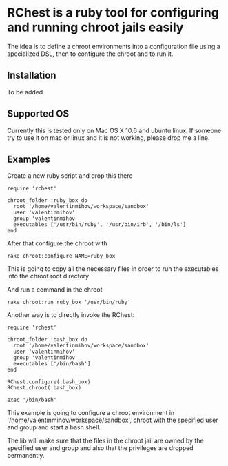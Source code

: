 RChest is a ruby tool for configuring and running chroot jails easily
=====================================================================

The idea is to define a chroot environments into a configuration file using a specialized DSL, then to configure the chroot and to run it.

Installation
------------

To be added

Supported OS
------------

Currently this is tested only on Mac OS X 10.6 and ubuntu linux. If someone try to use it on mac or linux and it is not working, please drop me a line.

Examples
--------

Create a new ruby script and drop this there

    require 'rchest'
    
    chroot_folder :ruby_box do
      root '/home/valentinmihov/workspace/sandbox'
      user 'valentinmihov'
      group 'valentinmihov
      executables ['/usr/bin/ruby', '/usr/bin/irb', '/bin/ls']
    end
  
After that configure the chroot with
  
    rake chroot:configure NAME=ruby_box
    
This is going to copy all the necessary files in order to run the executables into the chroot root directory
  
And run a command in the chroot

    rake chroot:run ruby_box '/usr/bin/ruby'
  
Another way is to directly invoke the RChest:

    require 'rchest'
    
    chroot_folder :bash_box do
      root '/home/valentinmihov/workspace/sandbox'
      user 'valentinmihov'
      group 'valentinmihov
      executables ['/bin/bash']
    end
    
    RChest.configure(:bash_box)
    RChest.chroot(:bash_box)
    
    exec '/bin/bash'
    
This example is going to configure a chroot environment in '/home/valentinmihov/workspace/sandbox', chroot with the specified user and group and start a bash shell.

The lib will make sure that the files in the chroot jail are owned by the specified user and group and also that the privileges are dropped permanently.